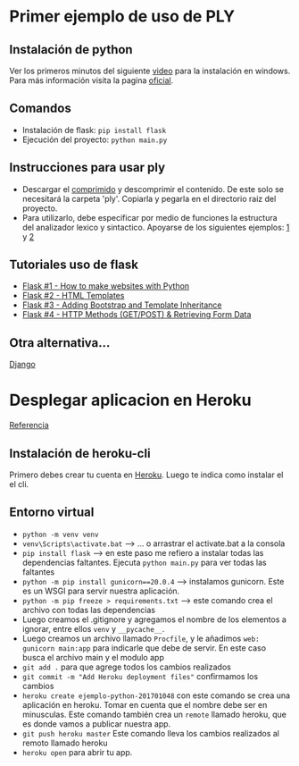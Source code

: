 # Primer ejemplo de uso de PLY
## Instalación de python
Ver los primeros minutos del siguiente [video](https://youtu.be/AdUZArA-kZw) para la instalación en windows. Para más información visita la pagina [oficial](https://www.python.org/).

## Comandos
* Instalación de flask: `pip install flask`
* Ejecución del proyecto: `python main.py`

## Instrucciones para usar ply
* Descargar el [comprimido](https://www.dabeaz.com/ply/) y descomprimir el contenido. De este solo se necesitará la carpeta 'ply'. Copiarla y pegarla en el directorio raiz del proyecto. 
* Para utilizarlo, debe especificar por medio de funciones la estructura del analizador lexico y sintactico. Apoyarse de los siguientes ejemplos: [1](https://ericknavarro.io/2020/02/10/24-Mi-primer-proyecto-utilizando-PLY/) y [2](https://ericknavarro.io/2020/03/15/26-Interprete-sencillo-utilizando-PLY/)


## Tutoriales uso de flask
* [Flask #1 - How to make websites with Python](https://youtu.be/mqhxxeeTbu0)
* [Flask #2 - HTML Templates](https://youtu.be/xIgPMguqyws)
* [Flask #3 - Adding Bootstrap and Template Inheritance](https://youtu.be/4nzI4RKwb5I)
* [Flask #4 - HTTP Methods (GET/POST) & Retrieving Form Data](https://youtu.be/9MHYHgh4jYc)

## Otra alternativa...
[Django](https://youtu.be/MbpROY52R7w)


# Desplegar aplicacion en Heroku
[Referencia](https://realpython.com/flask-by-example-part-1-project-setup/)

## Instalación de heroku-cli
Primero debes crear tu cuenta en [Heroku](https://signup.heroku.com/). Luego te indica como instalar el el cli. 

## Entorno virtual

* `python -m venv venv`
* `venv\Scripts\activate.bat`  --> ... o arrastrar el activate.bat a la consola
* `pip install flask` --> en este paso me refiero a instalar todas las dependencias faltantes. Ejecuta `python main.py` para ver todas las faltantes
* `python -m pip install gunicorn==20.0.4`  --> instalamos gunicorn. Este es un WSGI para servir nuestra aplicación.
* `python -m pip freeze > requirements.txt`  --> este comando crea el archivo con todas las dependencias
* Luego creamos el .gitignore y agregamos el nombre de los elementos a ignorar, entre ellos `venv` y `__pycache__`.
* Luego creamos un archivo llamado `Procfile`, y le añadimos `web: gunicorn main:app` para indicarle que debe de servir. En este caso busca el archivo main y el modulo app
* `git add .` para que agrege todos los cambios realizados
* `git commit -m "Add Heroku deployment files"`  confirmamos los cambios
* `heroku create ejemplo-python-201701048` con este comando se crea una aplicación en heroku. Tomar en cuenta que el nombre debe ser en minusculas. Este comando también crea un `remote` llamado heroku, que es donde vamos a publicar nuestra app. 
* `git push heroku master` Este comando lleva los cambios realizados al remoto llamado heroku
* `heroku open` para abrir tu app. 

